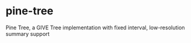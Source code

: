 # pine-tree
Pine Tree, a GIVE Tree implementation with fixed interval, low-resolution summary support
